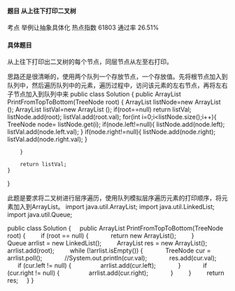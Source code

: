 #### 题目    	从上往下打印二叉树

考点    举例让抽象具体化	热点指数    61803	通过率    26.51%

#### 具体题目    

从上往下打印出二叉树的每个节点，同层节点从左至右打印。

  思路还是很清晰的，使用两个队列一个存放节点，一个存放值。先将根节点加入到队列中，然后遍历队列中的元素，遍历过程中，访问该元素的左右节点，再将左右子节点加入到队列中来 
public class Solution {
    public ArrayList<Integer> PrintFromTopToBottom(TreeNode root) {
        ArrayList<TreeNode>  listNode=new ArrayList<TreeNode> ();
        ArrayList<Integer>  listVal=new ArrayList<Integer> ();
        if(root==null)
            return listVal;
        listNode.add(root);
        listVal.add(root.val);
        for(int i=0;i<listNode.size();i++){
          TreeNode node=  listNode.get(i);
            if(node.left!=null){
                listNode.add(node.left);
                listVal.add(node.left.val);
            }
            if(node.right!=null){
                listNode.add(node.right);
                  listVal.add(node.right.val);
        }
            
        }
        
        return listVal;
    }
}

 此题是要求将二叉树进行层序遍历，使用队列模拟层序遍历元素的打印顺序，将元素加入到ArrayList。 import java.util.ArrayList; import java.util.LinkedList; 
	import java.util.Queue;
	
public class Solution {
    public ArrayList<Integer> PrintFromTopToBottom(TreeNode root) {
        if (root == null) {
            return new ArrayList<Integer>();
        }
        Queue<TreeNode> arrlist = new LinkedList<TreeNode>();
        ArrayList<Integer> res = new ArrayList<Integer>();
        arrlist.add(root);
        while (!arrlist.isEmpty()) {
            TreeNode cur = arrlist.poll();
            //System.out.println(cur.val);
            res.add(cur.val);
            if (cur.left != null) {
                arrlist.add(cur.left);
            }
            if (cur.right != null) {
                arrlist.add(cur.right);
            }
        }
        return res;
    }
}

